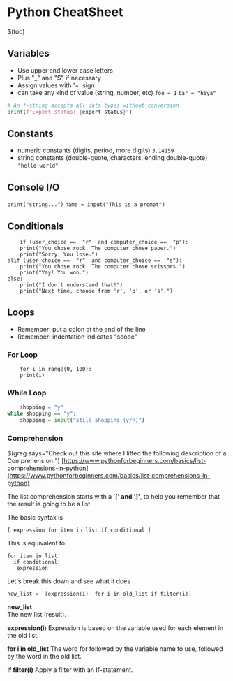 # Python CheatSheet

$(toc)

## Variables
* Use upper and lower case letters
* Plus "_" and "$" if necessary
* Assign values with '=' sign
* can take any kind of value (string, number, etc)
`foo = 1`
`bar = "hiya"`

```python
# An f-string accepts all data types without conversion
print(f"Expert status: {expert_status}")
```

## Constants
* numeric constants (digits, period, more digits) `3.14159`
* string constants (double-quote, characters, ending double-quote) `"hello world"`

## Console I/O
`print("string...")`
`name = input("This is a prompt")`

## Conditionals
```
	if (user_choice ==  "r"  and computer_choice ==  "p"):
	print("You chose rock. The computer chose paper.")
	print("Sorry. You lose.")
elif (user_choice ==  "r"  and computer_choice ==  "s"):
	print("You chose rock. The computer chose scissors.")
	print("Yay! You won.")
else:
	print("I don't understand that!")
	print("Next time, choose from 'r', 'p', or 's'.")
```
## Loops
* Remember: put a colon at the end of the line
* Remember: indentation indicates "scope"

### For Loop
```
	for i in range(0, 100):
	print(i)
```

### While Loop
```python
	shopping = "y"
while shopping == "y":
	shopping = input("still shopping (y/n)")
```

### Comprehension
$(greg says="Check out this site where I lifted the following description of a Comprehension:")
[https://www.pythonforbeginners.com/basics/list-comprehensions-in-python](https://www.pythonforbeginners.com/basics/list-comprehensions-in-python)

The list comprehension starts with a '**[' and ']'**, to help you remember that the
result is going to be a list.

The basic syntax is

`[ expression for item in list if conditional ]`

This is equivalent to:

```
for item in list:
  if conditional:
   expression
```
Let's break this down and see what it does

`new_list =  [expression(i)  for i in old_list if filter(i)]`

**new_list**    
The new list (result).

**expression(i)**
Expression is based on the variable used for each element in the old list.

**for i in old_list**
The word for followed by the variable name to use, followed by the word in the
old list.

**if filter(i)**
Apply a filter with an If-statement.
<!--stackedit_data:
eyJoaXN0b3J5IjpbNTIwMzQyNDMxLDM3Mjg1ODY3NiwxNjQ0Mj
kwMDBdfQ==
-->